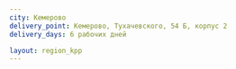 ```yaml
---
city: Кемерово
delivery_point: Кемерово, Тухачевского, 54 Б, корпус 2
delivery_days: 6 рабочих дней

layout: region_kpp
---
```

